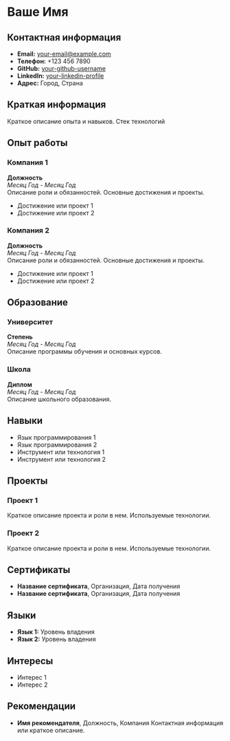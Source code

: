 # Ваше Имя

## Контактная информация
- **Email:** your-email@example.com
- **Телефон:** +123 456 7890
- **GitHub:** [your-github-username](https://github.com/your-github-username)
- **LinkedIn:** [your-linkedin-profile](https://linkedin.com/in/your-linkedin-profile)
- **Адрес:** Город, Страна
## Краткая информация
Краткое описание опыта и навыков. Стек технологий

## Опыт работы

### Компания 1
**Должность**  
*Месяц Год - Месяц Год*  
Описание роли и обязанностей. Основные достижения и проекты.

- Достижение или проект 1
- Достижение или проект 2

### Компания 2
**Должность**  
*Месяц Год - Месяц Год*  
Описание роли и обязанностей. Основные достижения и проекты.

- Достижение или проект 1
- Достижение или проект 2

## Образование

### Университет
**Степень**  
*Месяц Год - Месяц Год*  
Описание программы обучения и основных курсов.

### Школа
**Диплом**  
*Месяц Год - Месяц Год*  
Описание школьного образования.

## Навыки
- Язык программирования 1
- Язык программирования 2
- Инструмент или технология 1
- Инструмент или технология 2

## Проекты
### Проект 1
Краткое описание проекта и роли в нем. Используемые технологии.

### Проект 2
Краткое описание проекта и роли в нем. Используемые технологии.

## Сертификаты
- **Название сертификата**, Организация, Дата получения
- **Название сертификата**, Организация, Дата получения

## Языки
- **Язык 1:** Уровень владения
- **Язык 2:** Уровень владения

## Интересы
- Интерес 1
- Интерес 2

## Рекомендации
- **Имя рекомендателя**, Должность, Компания
  Контактная информация или краткое описание.